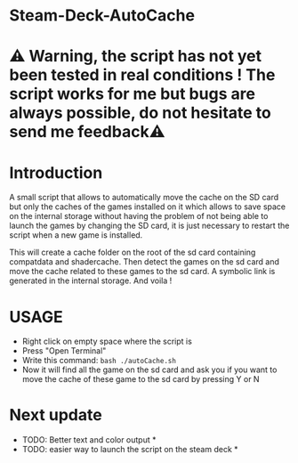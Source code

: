 # Steam-Deck-AutoCache
# ⚠️ Warning, the script has not yet been tested in real conditions ! The script works for me but bugs are always possible, do not hesitate to send me feedback⚠️

# Introduction
A small script that allows to automatically move the cache on the SD card but only the caches of the games installed on it which allows to save space on the internal storage without having the problem of not being able to launch the games by changing the SD card,  it is just necessary to restart the script when a new game is installed.

This will create a cache folder on the root of the sd card containing compatdata and shadercache.
Then detect the games on the sd card and move the cache related to these games to the sd card. A symbolic link is generated in the internal storage. And voila !

# USAGE
* Right click on empty space where the script is
* Press "Open Terminal"
* Write this command: ``` bash ./autoCache.sh ```
* Now it will find all the game on the sd card and ask you if you want to move the cache of these game to the sd card by pressing Y or N

# Next update
* TODO: Better text and color output *
* TODO: easier way to launch the script on the steam deck *

